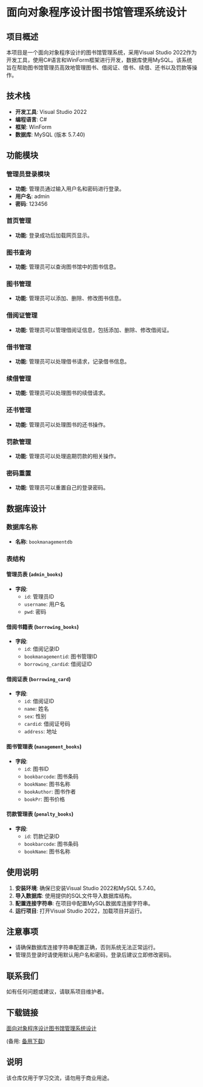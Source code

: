 # 面向对象程序设计图书馆管理系统设计

## 项目概述

本项目是一个面向对象程序设计的图书馆管理系统，采用Visual Studio 2022作为开发工具，使用C#语言和WinForm框架进行开发，数据库使用MySQL。该系统旨在帮助图书馆管理员高效地管理图书、借阅证、借书、续借、还书以及罚款等操作。

## 技术栈

- **开发工具**: Visual Studio 2022
- **编程语言**: C#
- **框架**: WinForm
- **数据库**: MySQL (版本 5.7.40)

## 功能模块

### 管理员登录模块
- **功能**: 管理员通过输入用户名和密码进行登录。
- **用户名**: admin
- **密码**: 123456

### 首页管理
- **功能**: 登录成功后加载网页显示。

### 图书查询
- **功能**: 管理员可以查询图书馆中的图书信息。

### 图书管理
- **功能**: 管理员可以添加、删除、修改图书信息。

### 借阅证管理
- **功能**: 管理员可以管理借阅证信息，包括添加、删除、修改借阅证。

### 借书管理
- **功能**: 管理员可以处理借书请求，记录借书信息。

### 续借管理
- **功能**: 管理员可以处理图书的续借请求。

### 还书管理
- **功能**: 管理员可以处理图书的还书操作。

### 罚款管理
- **功能**: 管理员可以处理逾期罚款的相关操作。

### 密码重置
- **功能**: 管理员可以重置自己的登录密码。

## 数据库设计

### 数据库名称
- **名称**: `bookmanagementdb`

### 表结构

#### 管理员表 (`admin_books`)
- **字段**:
  - `id`: 管理员ID
  - `username`: 用户名
  - `pwd`: 密码

#### 借阅书籍表 (`borrowing_books`)
- **字段**:
  - `id`: 借阅记录ID
  - `bookmanagementid`: 图书管理ID
  - `borrowing_cardid`: 借阅证ID

#### 借阅证表 (`borrowing_card`)
- **字段**:
  - `id`: 借阅证ID
  - `name`: 姓名
  - `sex`: 性别
  - `cardid`: 借阅证号码
  - `address`: 地址

#### 图书管理表 (`management_books`)
- **字段**:
  - `id`: 图书ID
  - `bookbarcode`: 图书条码
  - `bookName`: 图书名称
  - `bookAuthor`: 图书作者
  - `bookPr`: 图书价格

#### 罚款管理表 (`penalty_books`)
- **字段**:
  - `id`: 罚款记录ID
  - `bookbarcode`: 图书条码
  - `bookName`: 图书名称

## 使用说明

1. **安装环境**: 确保已安装Visual Studio 2022和MySQL 5.7.40。
2. **导入数据库**: 使用提供的SQL文件导入数据库结构。
3. **配置连接字符串**: 在项目中配置MySQL数据库连接字符串。
4. **运行项目**: 打开Visual Studio 2022，加载项目并运行。

## 注意事项

- 请确保数据库连接字符串配置正确，否则系统无法正常运行。
- 管理员登录时请使用默认用户名和密码，登录后建议立即修改密码。

## 联系我们

如有任何问题或建议，请联系项目维护者。

## 下载链接
[面向对象程序设计图书馆管理系统设计](https://pan.quark.cn/s/97633b770cfb) 

(备用: [备用下载](https://pan.baidu.com/s/1-SkruqE2Aksje3PvlFtlgg?pwd=1234))

## 说明

该仓库仅用于学习交流，请勿用于商业用途。
